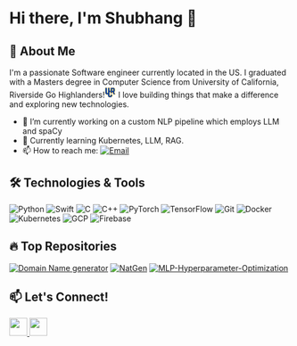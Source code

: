 # Hi there, I'm Shubhang 👋

## 🚀 About Me
I'm a passionate Software engineer currently located in the US. I graduated with a Masters degree in Computer Science from University of California, Riverside Go Highlanders!<img src="uc_riverside_highlanders_2020-pres.png" alt="Highlanders Logo" width="20" height="20" /> I love building things that make a difference and exploring new technologies. 

- 🔭 I’m currently working on a custom NLP pipeline which employs LLM and spaCy
- 🌱 Currently learning Kubernetes, LLM, RAG.
- 📫 How to reach me: [![Email](https://img.shields.io/badge/-Email-D14836?logo=gmail&logoColor=white&style=flat-square)](mailto:shubhanghasabnis@gmail.com)

## 🛠️ Technologies & Tools
![Python](https://img.shields.io/badge/-Python-3776AB?logo=python&logoColor=white&style=flat-square)
![Swift](https://img.shields.io/badge/-Swift-FA7343?logo=swift&logoColor=white&style=flat-square)
![C](https://img.shields.io/badge/-C-A8B9CC?logo=c&logoColor=white&style=flat-square)
![C++](https://img.shields.io/badge/-C++-00599C?logo=cplusplus&logoColor=white&style=flat-square)
![PyTorch](https://img.shields.io/badge/-PyTorch-EE4C2C?logo=pytorch&logoColor=white&style=flat-square)
![TensorFlow](https://img.shields.io/badge/-TensorFlow-FF6F00?logo=tensorflow&logoColor=white&style=flat-square)
![Git](https://img.shields.io/badge/-Git-F05032?logo=git&logoColor=white&style=flat-square)
![Docker](https://img.shields.io/badge/-Docker-2496ED?logo=docker&logoColor=white&style=flat-square)
![Kubernetes](https://img.shields.io/badge/-Kubernetes-326CE5?logo=kubernetes&logoColor=white&style=flat-square)
![GCP](https://img.shields.io/badge/-GCP-4285F4?logo=googlecloud&logoColor=white&style=flat-square)
![Firebase](https://img.shields.io/badge/-Firebase-FFCA28?logo=firebase&logoColor=black&style=flat-square)

## 🔥 Top Repositories
[![Domain Name generator](https://github-readme-stats.vercel.app/api/pin/?username=hshubhang&repo=Domain_name_checker&theme=radical)](https://github.com/hshubhang/Domain_name_checker)
[![NatGen](https://github-readme-stats.vercel.app/api/pin/?username=hshubhang&repo=NatGen&theme=radical)](https://github.com/hshubhang/NatGen)
[![MLP-Hyperparameter-Optimization](https://github-readme-stats.vercel.app/api/pin/?username=hshubhang&repo=MLP-Hyperparameter-Optimization&theme=radical)](https://github.com/hshubhang/MLP-Hyperparameter-Optimization)

## 📫 Let's Connect!
<p align="left"> <a href="https://github.com/hshubhang" target="_blank" rel="noreferrer"> <picture> <source media="(prefers-color-scheme: dark)" srcset="https://raw.githubusercontent.com/danielcranney/readme-generator/main/public/icons/socials/github-dark.svg" /> <source media="(prefers-color-scheme: light)" srcset="https://raw.githubusercontent.com/danielcranney/readme-generator/main/public/icons/socials/github.svg" /> <img src="https://raw.githubusercontent.com/danielcranney/readme-generator/main/public/icons/socials/github.svg" width="32" height="32" /> </picture> </a> <a href="https://www.linkedin.com/in/shubhang-hasabnis-8b172217a/" target="_blank" rel="noreferrer"> <picture> <source media="(prefers-color-scheme: dark)" srcset="https://raw.githubusercontent.com/danielcranney/readme-generator/main/public/icons/socials/linkedin-dark.svg" /> <source media="(prefers-color-scheme: light)" srcset="https://raw.githubusercontent.com/danielcranney/readme-generator/main/public/icons/socials/linkedin.svg" /> <img src="https://raw.githubusercontent.com/danielcranney/readme-generator/main/public/icons/socials/linkedin.svg" width="32" height="32" /> </picture> </a></p>

